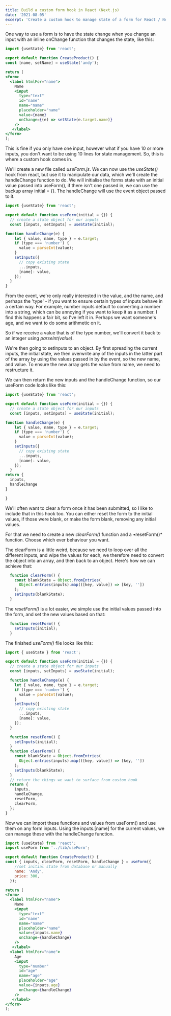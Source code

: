 ```yaml
---
title: Build a custom form hook in React (Next.js)
date: '2021-08-05'
excerpt: 'Create a custom hook to manage state of a form for React / Next.js'
---
```


One way to use a form is to have the state change when you change an input with an inline onChange function that changes the state, like this:


```jsx
import {useState} from 'react';

export default function CreateProduct() {
const [name, setName] = useState('andy');

return (
<form>
  <label htmlFor="name">
    Name
    <input
      type="text"
      id="name"
      name="name"
      placeholder="name"
      value={name}
      onChange={(e) => setState(e.target.name)}
    />
   </label>
</form>
);
```

This is fine if you only have one input, however what if you have 10 or more inputs, you don't want to be using 10 lines for state management. So, this is where a custom hook comes in.

We'll create a new file called *useForm.js*. We can now use the *useState()* hook from react, but use it to manipulate our data, which we'll create the handleChange function to do. 
We will initialise the forms state with an initial value passed into useForm(), if there isn't one passed in, we can use the backup array initial = {}. 
The handleChange will use the event object passed to it. 

```jsx
import {useState} from 'react';

export default function useForm(initial = {}) {
  // create a state object for our inputs
  const [inputs, setInputs] = useState(initial);

function handleChange(e) {
    let { value, name, type } = e.target;
    if (type === 'number') {
      value = parseInt(value);
    }
    setInputs({
      // copy existing state
      ...inputs,
      [name]: value,
    });
  }
}
``` 

From the event, we're only really interested in the value, and the name, and perhaps the 'type' - if you want to ensure certain types of inputs behave in a certain way. For example, number inputs default to converting a number into a string, which can be annoying if you want to keep it as a number. I find this happens a fair bit, so I've left it in. Perhaps we want someone's age, and we want to do some arithmetic on it. 

So if we receive a value that is of the type number, we'll convert it back to an integer using *parseInt(value)*. 

We're then going to setInputs to an object. By first spreading the current inputs, the initial state, we then overwrite any of the inputs in the latter part of the array by using the values passed in by the event, so the new name, and value. To ensure the new array gets the value from name, we need to restructure it. 

We can then return the new inputs and the handleChange function, so our useForm code looks like this:

```jsx
import {useState} from 'react';

export default function useForm(initial = {}) {
  // create a state object for our inputs
  const [inputs, setInputs] = useState(initial);

function handleChange(e) {
    let { value, name, type } = e.target;
    if (type === 'number') {
      value = parseInt(value);
    }
    setInputs({
      // copy existing state
      ...inputs,
      [name]: value,
    });
  }
return {
  inputs,
  handleChange
}

}

``` 

We'll often want to clear a form once it has been submitted, so I like to include that in this hook too. You can either reset the form to the initial values, if those were blank, or make the form blank, removing any initial values. 

For that we need to create a new *clearForm()* function and a •resetForm()* function. Choose which ever behaviour you want.

The clearForm is a little weird, because we need to loop over all the different inputs, and wipe the values for each, we therefore need to convert the object into an array, and then back to an object. Here's how we can achieve that:

```jsx
  function clearForm() {
    const blankState = Object.fromEntries(
      Object.entries(inputs).map(([key, value]) => [key, ''])
    );
    setInputs(blankState);
  }
``` 

The *resetForm()* is a lot easier, we simple use the initial values passed into the form, and set the new values based on that:

```jsx
  function resetForm() {
    setInputs(initial);
  }
```

The finished *useForm()* file looks like this:

```jsx
import { useState } from 'react';

export default function useForm(initial = {}) {
  // create a state object for our inputs
  const [inputs, setInputs] = useState(initial);

  function handleChange(e) {
    let { value, name, type } = e.target;
    if (type === 'number') {
      value = parseInt(value);
    }
    setInputs({
      // copy existing state
      ...inputs,
      [name]: value,
    });
  }

  function resetForm() {
    setInputs(initial);
  }
  function clearForm() {
    const blankState = Object.fromEntries(
      Object.entries(inputs).map(([key, value]) => [key, ''])
    );
    setInputs(blankState);
  }
  // return the things we want to surface from custom hook
  return {
    inputs,
    handleChange,
    resetForm,
    clearForm,
  };
}

``` 

Now we can import these functions and values from useForm() and use them on any form inputs. Using the inputs.[name] for the current values, we can manage these with the handleChange function. 

```jsx
import {useState} from 'react';
import useForm from '../lib/useForm';

export default function CreateProduct() {
const { inputs, clearForm, resetForm, handleChange } = useForm({
    //set initial state from database or manually    
    name: 'Andy',
    price: 300,
  });

return (
<form>
  <label htmlFor="name">
    Name
    <input
      type="text"
      id="name"
      name="name"
      placeholder="name"
      value={inputs.name}
      onChange={handleChange}
    />
   </label>
  <label htmlFor="name">
    Age
    <input
      type="number"
      id="age"
      name="age"
      placeholder="age"
      value={inputs.age}
      onChange={handleChange}
    />
   </label>
</form>
);
```


